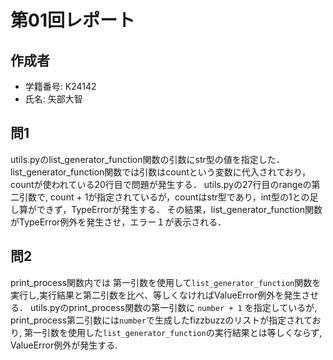 # 第01回レポート

## 作成者
- 学籍番号: K24142
- 氏名: 矢部大智

## 問1
utils.pyのlist_generator_function関数の引数にstr型の値を指定した．
list_generator_function関数では引数はcountという変数に代入されており，countが使われている20行目で問題が発生する．
utils.pyの27行目のrangeの第二引数で, count + 1が指定されているが，countはstr型であり，int型の1との足し算ができず，TypeErrorが発生する．
その結果，list_generator_function関数がTypeError例外を発生させ，エラー１が表示される．

## 問2
print_process関数内では 第一引数を使用して```list_generator_function```関数を実行し,実行結果と第二引数を比べ、等しくなければValueError例外を発生させる．
utils.pyのprint_process関数の第一引数に ```number + 1``` を指定しているが, print_process第二引数には```number```で生成したfizzbuzzのリストが指定されており, 第一引数を使用した```list_generator_function```の実行結果とは等しくならず, ValueError例外が発生する.
